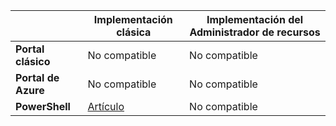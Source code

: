 | | **Implementación clásica** | **Implementación del Administrador de recursos**|
|-----------------------------|-------------|---------------------|
| **Portal clásico** | No compatible | No compatible |
| **Portal de Azure** | No compatible | No compatible |
| **PowerShell** | [Artículo](../articles/expressroute/expressroute-howto-coexist-classic.md) | No compatible |

<!---HONumber=AcomDC_0323_2016-->